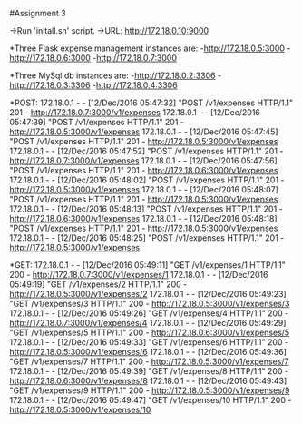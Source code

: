 #Assignment 3

->Run 'initall.sh' script.
->URL: http://172.18.0.10:9000

*Three Flask expense management instances are:
-http://172.18.0.5:3000
-http://172.18.0.6:3000
-http://172.18.0.7:3000

*Three MySql db instances are:
-http://172.18.0.2:3306
-http://172.18.0.3:3306
-http://172.18.0.4:3306


*POST:
172.18.0.1 - - [12/Dec/2016 05:47:32] "POST /v1/expenses HTTP/1.1" 201 - http://172.18.0.7:3000/v1/expenses
172.18.0.1 - - [12/Dec/2016 05:47:39] "POST /v1/expenses HTTP/1.1" 201 - http://172.18.0.5:3000/v1/expenses
172.18.0.1 - - [12/Dec/2016 05:47:45] "POST /v1/expenses HTTP/1.1" 201 - http://172.18.0.5:3000/v1/expenses
172.18.0.1 - - [12/Dec/2016 05:47:52] "POST /v1/expenses HTTP/1.1" 201 - http://172.18.0.7:3000/v1/expenses
172.18.0.1 - - [12/Dec/2016 05:47:56] "POST /v1/expenses HTTP/1.1" 201 - http://172.18.0.6:3000/v1/expenses
172.18.0.1 - - [12/Dec/2016 05:48:02] "POST /v1/expenses HTTP/1.1" 201 - http://172.18.0.5:3000/v1/expenses
172.18.0.1 - - [12/Dec/2016 05:48:07] "POST /v1/expenses HTTP/1.1" 201 - http://172.18.0.5:3000/v1/expenses
172.18.0.1 - - [12/Dec/2016 05:48:13] "POST /v1/expenses HTTP/1.1" 201 - http://172.18.0.6:3000/v1/expenses
172.18.0.1 - - [12/Dec/2016 05:48:18] "POST /v1/expenses HTTP/1.1" 201 - http://172.18.0.5:3000/v1/expenses
172.18.0.1 - - [12/Dec/2016 05:48:25] "POST /v1/expenses HTTP/1.1" 201 - http://172.18.0.5:3000/v1/expenses


*GET:
172.18.0.1 - - [12/Dec/2016 05:49:11] "GET /v1/expenses/1 HTTP/1.1" 200 - http://172.18.0.7:3000/v1/expenses/1
172.18.0.1 - - [12/Dec/2016 05:49:19] "GET /v1/expenses/2 HTTP/1.1" 200 - http://172.18.0.5:3000/v1/expenses/2
172.18.0.1 - - [12/Dec/2016 05:49:23] "GET /v1/expenses/3 HTTP/1.1" 200 - http://172.18.0.5:3000/v1/expenses/3
172.18.0.1 - - [12/Dec/2016 05:49:26] "GET /v1/expenses/4 HTTP/1.1" 200 - http://172.18.0.7:3000/v1/expenses/4
172.18.0.1 - - [12/Dec/2016 05:49:29] "GET /v1/expenses/5 HTTP/1.1" 200 - http://172.18.0.6:3000/v1/expenses/5
172.18.0.1 - - [12/Dec/2016 05:49:33] "GET /v1/expenses/6 HTTP/1.1" 200 - http://172.18.0.5:3000/v1/expenses/6
172.18.0.1 - - [12/Dec/2016 05:49:36] "GET /v1/expenses/7 HTTP/1.1" 200 - http://172.18.0.5:3000/v1/expenses/7
172.18.0.1 - - [12/Dec/2016 05:49:39] "GET /v1/expenses/8 HTTP/1.1" 200 - http://172.18.0.6:3000/v1/expenses/8
172.18.0.1 - - [12/Dec/2016 05:49:43] "GET /v1/expenses/9 HTTP/1.1" 200 - http://172.18.0.5:3000/v1/expenses/9
172.18.0.1 - - [12/Dec/2016 05:49:47] "GET /v1/expenses/10 HTTP/1.1" 200 - http://172.18.0.5:3000/v1/expenses/10

